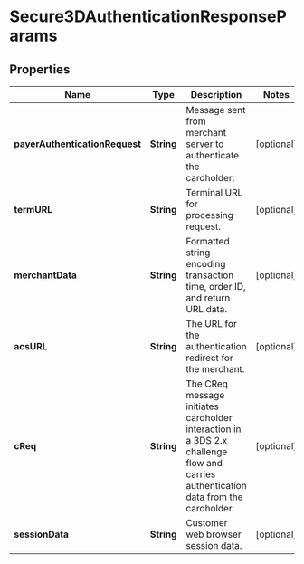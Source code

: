 
# Secure3DAuthenticationResponseParams

## Properties
Name | Type | Description | Notes
------------ | ------------- | ------------- | -------------
**payerAuthenticationRequest** | **String** | Message sent from merchant server to authenticate the cardholder. |  [optional]
**termURL** | **String** | Terminal URL for processing request. |  [optional]
**merchantData** | **String** | Formatted string encoding transaction time, order ID, and return URL data. |  [optional]
**acsURL** | **String** | The URL for the authentication redirect for the merchant. |  [optional]
**cReq** | **String** | The CReq message initiates cardholder interaction in a 3DS 2.x challenge flow and carries authentication data from the cardholder. |  [optional]
**sessionData** | **String** | Customer web browser session data. |  [optional]



